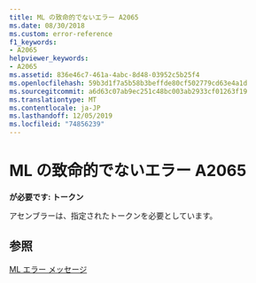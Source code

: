 ```yaml
---
title: ML の致命的でないエラー A2065
ms.date: 08/30/2018
ms.custom: error-reference
f1_keywords:
- A2065
helpviewer_keywords:
- A2065
ms.assetid: 836e46c7-461a-4abc-8d48-03952c5b25f4
ms.openlocfilehash: 59b3d1f7a5b58b3beffde80cf502779cd63e4a1d
ms.sourcegitcommit: a6d63c07ab9ec251c48bc003ab2933cf01263f19
ms.translationtype: MT
ms.contentlocale: ja-JP
ms.lasthandoff: 12/05/2019
ms.locfileid: "74856239"
---
```

# <a name="ml-nonfatal-error-a2065"></a>ML の致命的でないエラー A2065

**が必要です: トークン**

アセンブラーは、指定されたトークンを必要としています。

## <a name="see-also"></a>参照

[ML エラー メッセージ](../../assembler/masm/ml-error-messages.md)<br/>